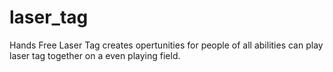 # laser_tag
Hands Free Laser Tag creates opertunities for people of all abilities can play laser tag together on a even playing field.
